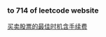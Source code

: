 ### to 714 of leetcode website

[买卖股票的最佳时机含手续费](https://leetcode-cn.com/problems/best-time-to-buy-and-sell-stock-with-transaction-fee/)